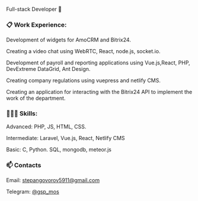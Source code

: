 Full-stack Developer 👋

### 📋 Work Experience:
Development of widgets for AmoCRM and Bitrix24.

Creating a video chat using WebRTC, React, node.js, socket.io.

Development of payroll and reporting applications using Vue.js,React, PHP, DevExtreme DataGrid, Ant Design.

Creating company regulations using vuepress and netlify CMS.

Creating an application for interacting with the Bitrix24 API to implement the work of the department.


### 👨🏻‍💻 Skills:
Advanced: PHP, JS, HTML, CSS.

Intermediate: Laravel, Vue.js, React, Netlify CMS

Basic: C, Python. SQL, mongodb, meteor.js

### 📫 Contacts
Email: stepangovorov5911@gmail.com

Telegram: [@gsp_mos](https://t.me/gsp_mos)

